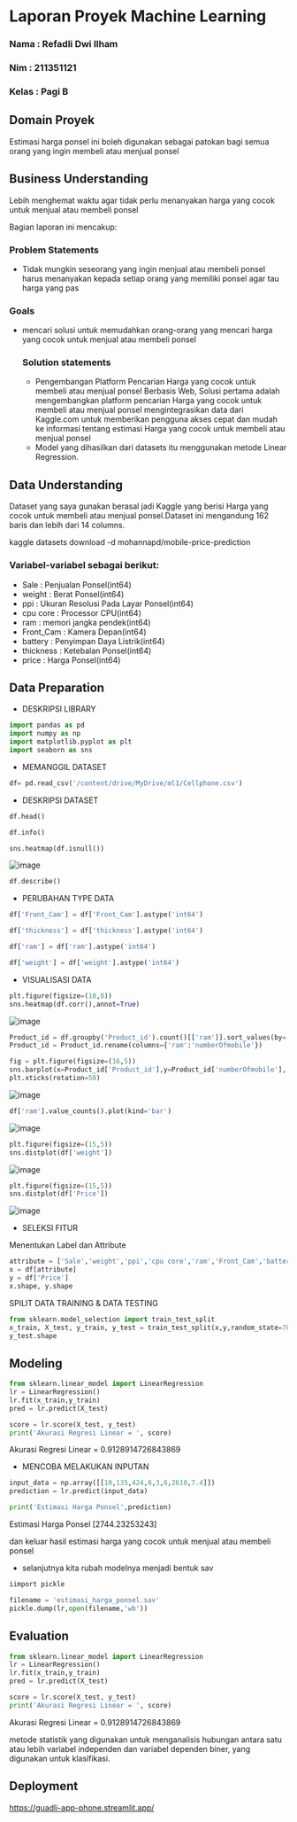 # Laporan Proyek Machine Learning
### Nama : Refadli Dwi Ilham
### Nim : 211351121
### Kelas : Pagi B

## Domain Proyek

Estimasi harga ponsel ini boleh digunakan sebagai patokan bagi semua orang yang ingin membeli atau menjual ponsel
## Business Understanding

Lebih menghemat waktu agar tidak perlu menanyakan harga yang cocok untuk menjual atau membeli ponsel

Bagian laporan ini mencakup:

### Problem Statements

- Tidak mungkin seseorang yang ingin menjual atau membeli ponsel harus menanyakan kepada setiap orang yang memiliki ponsel agar tau harga yang pas

### Goals

- mencari solusi untuk memudahkan orang-orang yang mencari harga yang cocok untuk menjual atau membeli ponsel


    ### Solution statements
    - Pengembangan Platform Pencarian Harga yang cocok untuk membeli atau menjual ponsel Berbasis Web, Solusi pertama adalah mengembangkan platform pencarian Harga yang cocok untuk membeli atau menjual ponsel mengintegrasikan data dari Kaggle.com untuk memberikan pengguna akses cepat dan mudah ke informasi tentang estimasi Harga yang cocok untuk membeli atau menjual ponsel
    - Model yang dihasilkan dari datasets itu menggunakan metode Linear Regression.

## Data Understanding
Dataset yang saya gunakan berasal jadi Kaggle yang berisi Harga yang cocok untuk membeli atau menjual ponsel.Dataset ini mengandung 162 baris dan lebih dari 14 columns.

kaggle datasets download -d mohannapd/mobile-price-prediction 

### Variabel-variabel sebagai berikut:
- Sale  : Penjualan Ponsel(int64)
- weight    : Berat Ponsel(int64)
- ppi       : Ukuran Resolusi Pada Layar Ponsel(int64)
- cpu core  : Processor CPU(int64)
- ram       : memori jangka pendek(int64)
- Front_Cam : Kamera Depan(int64)
- battery   : Penyimpan Daya Listrik(int64)
- thickness : Ketebalan Ponsel(int64)
- price     : Harga Ponsel(int64)

## Data Preparation

- DESKRIPSI LIBRARY
```python
import pandas as pd
import numpy as np
import matplotlib.pyplot as plt
import seaborn as sns
```
- MEMANGGIL DATASET
```python
df= pd.read_csv('/content/drive/MyDrive/ml1/Cellphone.csv')
```
- DESKRIPSI DATASET
```python
df.head()
```
```python
df.info()
```
```python
sns.heatmap(df.isnull())
```
![image](ponsel1.png)
```python
df.describe()
```
- PERUBAHAN TYPE DATA
```python
df['Front_Cam'] = df['Front_Cam'].astype('int64')

df['thickness'] = df['thickness'].astype('int64')

df['ram'] = df['ram'].astype('int64')

df['weight'] = df['weight'].astype('int64')
```
- VISUALISASI DATA
```python
plt.figure(figsize=(10,8))
sns.heatmap(df.corr(),annot=True)
```
![image](ponsel2.png)
```python
Product_id = df.groupby('Product_id').count()[['ram']].sort_values(by='ram',ascending=True).reset_index()
Product_id = Product_id.rename(columns={'ram':'numberOfmobile'})
```
```python
fig = plt.figure(figsize=(16,5))
sns.barplot(x=Product_id['Product_id'],y=Product_id['numberOfmobile'], color="green")
plt.xticks(rotation=50)
```
![image](ponsel3.png)
```python
df['ram'].value_counts().plot(kind='bar')
```
![image](ponsel4.png)
```python
plt.figure(figsize=(15,5))
sns.distplot(df['weight'])
```
![image](ponsel5.png)
```python
plt.figure(figsize=(15,5))
sns.distplot(df['Price'])
```
![image](ponsel6.png)
- SELEKSI FITUR

Menentukan Label dan Attribute
```python
attribute = ['Sale','weight','ppi','cpu core','ram','Front_Cam','battery','thickness']
x = df[attribute]
y = df['Price']
x.shape, y.shape
```
SPILIT DATA TRAINING & DATA TESTING
```python
from sklearn.model_selection import train_test_split
x_train, X_test, y_train, y_test = train_test_split(x,y,random_state=70)
y_test.shape
```
## Modeling

```python
from sklearn.linear_model import LinearRegression
lr = LinearRegression()
lr.fit(x_train,y_train)
pred = lr.predict(X_test)
```
```python
score = lr.score(X_test, y_test)
print('Akurasi Regresi Linear = ', score)
```
Akurasi Regresi Linear =  0.9128914726843869

- MENCOBA MELAKUKAN INPUTAN
```python
input_data = np.array([[10,135,424,8,3,8,2610,7.4]])
prediction = lr.predict(input_data)

print('Estimasi Harga Ponsel',prediction)
```
Estimasi Harga Ponsel [2744.23253243]

dan keluar hasil estimasi harga yang cocok untuk menjual atau membeli ponsel

- selanjutnya kita rubah modelnya menjadi bentuk sav
```python
iimport pickle

filename = 'estimasi_harga_ponsel.sav'
pickle.dump(lr,open(filename,'wb'))
```
## Evaluation
```python
from sklearn.linear_model import LinearRegression
lr = LinearRegression()
lr.fit(x_train,y_train)
pred = lr.predict(X_test)
```
```python
score = lr.score(X_test, y_test)
print('Akurasi Regresi Linear = ', score)
```
Akurasi Regresi Linear =  0.9128914726843869

metode statistik yang digunakan untuk menganalisis hubungan antara satu atau lebih variabel independen dan variabel dependen biner, yang digunakan untuk klasifikasi.
## Deployment
https://guadli-app-phone.streamlit.app/
